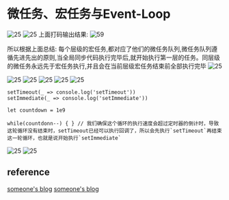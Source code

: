 # 微任务、宏任务与Event-Loop

![25](../../Image/javascript/25.png)
![25](../../Image/javascript/26.png)
上面打码输出结果:
![59](../../Image/javascript/59.png)

所以根据上面总结:
每个层级的宏任务,都对应了他们的微任务队列,微任务队列遵循先进先出的原则,当全局同步代码执行完毕后,就开始执行第一层的任务。同层级的微任务永远先于宏任务执行,并且会在当前层级宏任务结束前全部执行完毕
![25](../../Image/javascript/60.png)

![25](../../Image/javascript/27.png)
![25](../../Image/javascript/28.png)
![25](../../Image/javascript/29.png)
![25](../../Image/javascript/30.png)
![25](../../Image/javascript/31.png)

```javascrit
setTimeout(_ => console.log('setTimeout'))
setImmediate(_ => console.log('setImmediate'))

let countdown = 1e9

while(countdonn--) { } // 我们确保这个循环的执行速度会超过定时器的倒计时，导致这轮循环没有结束时，setTimeout已经可以执行回调了，所以会先执行`setTimeout`再结束这一轮循环，也就是说开始执行`setImmediate`
```

![25](../../Image/javascript/32.png)
![25](../../Image/javascript/33.png)

## reference

[someone's blog](https://www.cnblogs.com/jiasm/p/9482443.html)
[someone's blog](https://segmentfault.com/a/1190000039055443)
